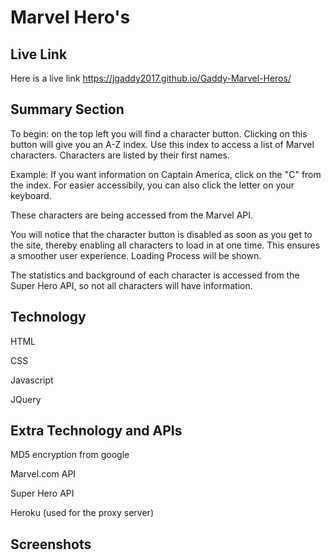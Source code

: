 # Marvel Hero's

## Live Link

Here is a live link <https://jgaddy2017.github.io/Gaddy-Marvel-Heros/>

## Summary Section

To begin: on the top left you will find a character button. Clicking on this button will give you an A-Z index. Use this index to access a list of Marvel characters. Characters are listed by their first names.

Example: If you want information on Captain America, click on the "C" from the index. For easier accessibily, you can also click the letter on your keyboard.

These characters are being accessed from the Marvel API.

You will notice that the character button is disabled as soon as you get to the site, thereby enabling all characters to load in at one time. This ensures a smoother user experience. Loading Process will be shown.

The statistics and background of each character is accessed from the Super Hero API, so not all characters will have information.

## Technology 

HTML

CSS

Javascript

JQuery

## Extra Technology and APIs

MD5 encryption from google

Marvel.com API

Super Hero API

Heroku (used for the proxy server)

## Screenshots

